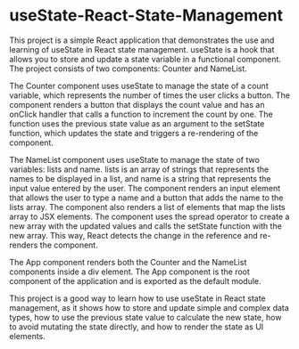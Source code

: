 # useState-React-State-Management
This project is a simple React application that demonstrates the use and learning of useState in React state management. useState is a hook that allows you to store and update a state variable in a functional component. The project consists of two components: Counter and NameList.

The Counter component uses useState to manage the state of a count variable, which represents the number of times the user clicks a button. The component renders a button that displays the count value and has an onClick handler that calls a function to increment the count by one. The function uses the previous state value as an argument to the setState function, which updates the state and triggers a re-rendering of the component.

The NameList component uses useState to manage the state of two variables: lists and name. lists is an array of strings that represents the names to be displayed in a list, and name is a string that represents the input value entered by the user. The component renders an input element that allows the user to type a name and a button that adds the name to the lists array. The component also renders a list of elements that map the lists array to JSX elements. The component uses the spread operator to create a new array with the updated values and calls the setState function with the new array. This way, React detects the change in the reference and re-renders the component.

The App component renders both the Counter and the NameList components inside a div element. The App component is the root component of the application and is exported as the default module.

This project is a good way to learn how to use useState in React state management, as it shows how to store and update simple and complex data types, how to use the previous state value to calculate the new state, how to avoid mutating the state directly, and how to render the state as UI elements. 
